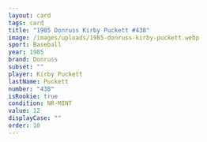 ```yaml
---
layout: card
tags: card
title: "1985 Donruss Kirby Puckett #438"
image: /images/uploads/1985-donruss-kirby-puckett.webp
sport: Baseball
year: 1985
brand: Donruss
subset: ""
player: Kirby Puckett
lastName: Puckett
number: "438"
isRookie: true
condition: NR-MINT
value: 12
displayCase: ""
order: 10
---
```


